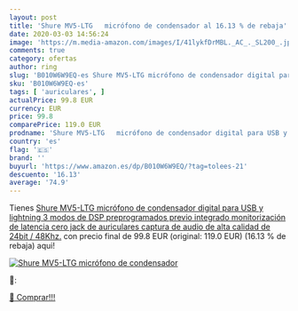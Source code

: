 ```yaml
---
layout: post
title: 'Shure MV5-LTG   micrófono de condensador al 16.13 % de rebaja'
date: 2020-03-03 14:56:24
image: 'https://m.media-amazon.com/images/I/41lykfDrMBL._AC_._SL200_.jpg'
comments: true
category: ofertas
author: ring
slug: 'B010W6W9EQ-es Shure MV5-LTG micrófono de condensador digital para USB y...'
sku: 'B010W6W9EQ-es'
tags: [ 'auriculares', ]
actualPrice: 99.8 EUR
currency: EUR
price: 99.8
comparePrice: 119.0 EUR
prodname: 'Shure MV5-LTG   micrófono de condensador digital para USB y lightning  3 modos de DSP preprogramados  previo integrado  monitorización de latencia cero  jack de auriculares  captura de audio de alta calidad de 24bit / 48Khz.'
country: 'es'
flag: '🇪🇸'
brand: ''
buyurl: 'https://www.amazon.es/dp/B010W6W9EQ/?tag=tolees-21'
descuento: '16.13'
average: '74.9'
---
```


Tienes [Shure MV5-LTG   micrófono de condensador digital para USB y lightning  3 modos de DSP preprogramados  previo integrado  monitorización de latencia cero  jack de auriculares  captura de audio de alta calidad de 24bit / 48Khz.](https://www.amazon.es/dp/B010W6W9EQ/?tag=tolees-21) con precio final de  99.8 EUR (original: 119.0 EUR) (16.13 %  de rebaja) aqui!

[![Shure MV5-LTG   micrófono de condensador](https://m.media-amazon.com/images/I/41lykfDrMBL._AC_._SL200_.jpg)](https://www.amazon.es/dp/B010W6W9EQ/?tag=tolees-21)

🔎:


[🛒 Comprar!!!](https://www.amazon.es/dp/B010W6W9EQ/?tag=tolees-21)
